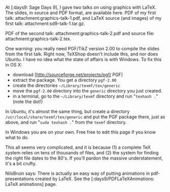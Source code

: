 At [:days9: Sage Days 9], I gave two talks on using graphics with LaTeX. The slides, in source and PDF format, are available here. PDF of my first talk: attachment:graphics-talk-1.pdf, and LaTeX source (and images) of my first talk: attachment:sd9-talk-1.tar.gz.

PDF of the second talk: attachment:graphics-talk-2.pdf and source file: attachment:graphics-talk-2.tex.

One warning: you really need PGF/TikZ version 2.00 to compile the slides from the first talk. Right now, TeXShop doesn't include this, and nor does Ubuntu. I have no idea what the state of affairs is with Windows. To fix this in OS X:

 * download [http://sourceforge.net/projects/pgf/ PGF]
 * extract the package. You get a directory `pgf-2.00`
 * create the directories `~/Library/texmf/tex/generic`
 * move the `pgf-2.00` directory into the `generic` directory you just created.
 * in a terminal, go to the `~/Library/texmf` directory and run "`texhash .`" (note the dot!)

In Ubuntu, it's almost the same thing, but create a directory `/usr/local/share/texmf/tex/generic` and put the PGF package there, just as above, and run "`sudo texhash .`" from the `texmf` directory.

In Windows you are on your own. Free free to edit this page if you know what to do.

This all seems very complicated, and it is because (1) a complete TeX system relies on tens of thousands of files, and (2) the system for finding the right file dates to the 80's. If you'll pardon the massive understatement, it's a bit crufty.

NilsBruin says: There is actually an easy way of putting animations in pdf-presentations created by LaTeX. See the [:days9/PDFLaTeXAnimations: LaTeX animations] page.
